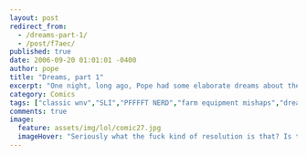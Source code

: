 ```yaml
---
layout: post
redirect_from: 
  - /dreams-part-1/
  - /post/f7aec/
published: true
date: 2006-09-20 01:01:01 -0400
author: pope
title: "Dreams, part 1"
excerpt: "One night, long ago, Pope had some elaborate dreams about the people he saw every day. The dreams made very little sense to anyone with any remaining spark of sanity, but he did his best to transcribe them into the art you see today."
category: Comics
tags: ["classic wnv","SLI","PFFFFT NERD","farm equipment mishaps","dreams","ow"]
comments: true 
image:
  feature: assets/img/lol/comic27.jpg
  imageHover: "Seriously what the fuck kind of resolution is that? Is this 2004?"
---
```


